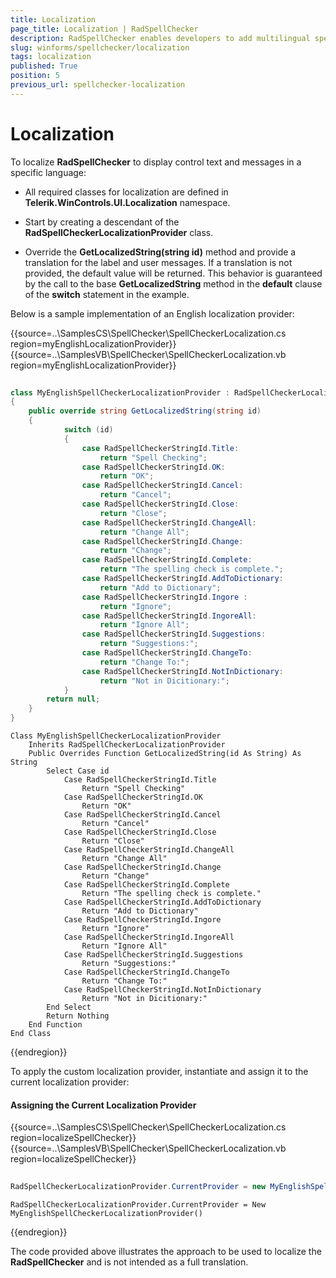 ```yaml
---
title: Localization
page_title: Localization | RadSpellChecker
description: RadSpellChecker enables developers to add multilingual spell checking capabilities to their WinForms applications.
slug: winforms/spellchecker/localization
tags: localization
published: True
position: 5
previous_url: spellchecker-localization
---
```


# Localization

To localize **RadSpellChecker** to display control text and messages in a specific language:

* All required classes for localization are defined in __Telerik.WinControls.UI.Localization__ namespace.

* Start by creating a descendant of the __RadSpellCheckerLocalizationProvider__ class. 

* Override the __GetLocalizedString(string id)__ method and provide a translation for the label and user messages. If a translation is not provided, the default value will be returned. This behavior is guaranteed by the call to the base __GetLocalizedString__ method in the __default__ clause of the __switch__ statement in the example. 

Below is a sample implementation of an English localization provider:

{{source=..\SamplesCS\SpellChecker\SpellCheckerLocalization.cs region=myEnglishLocalizationProvider}} 
{{source=..\SamplesVB\SpellChecker\SpellCheckerLocalization.vb region=myEnglishLocalizationProvider}} 

````C#
    
class MyEnglishSpellCheckerLocalizationProvider : RadSpellCheckerLocalizationProvider
{
    public override string GetLocalizedString(string id)
    {
            switch (id)
            {
                case RadSpellCheckerStringId.Title:
                    return "Spell Checking";
                case RadSpellCheckerStringId.OK:
                    return "OK";
                case RadSpellCheckerStringId.Cancel:
                    return "Cancel";
                case RadSpellCheckerStringId.Close:
                    return "Close";
                case RadSpellCheckerStringId.ChangeAll:
                    return "Change All";
                case RadSpellCheckerStringId.Change:
                    return "Change";
                case RadSpellCheckerStringId.Complete:
                    return "The spelling check is complete.";
                case RadSpellCheckerStringId.AddToDictionary:
                    return "Add to Dictionary";
                case RadSpellCheckerStringId.Ingore :
                    return "Ignore";
                case RadSpellCheckerStringId.IngoreAll:
                    return "Ignore All";
                case RadSpellCheckerStringId.Suggestions:
                    return "Suggestions:";
                case RadSpellCheckerStringId.ChangeTo:
                    return "Change To:";
                case RadSpellCheckerStringId.NotInDictionary:
                    return "Not in Dicitionary:";
            }
        return null;
    }
}

````
````VB.NET
Class MyEnglishSpellCheckerLocalizationProvider
    Inherits RadSpellCheckerLocalizationProvider
    Public Overrides Function GetLocalizedString(id As String) As String
        Select Case id
            Case RadSpellCheckerStringId.Title
                Return "Spell Checking"
            Case RadSpellCheckerStringId.OK
                Return "OK"
            Case RadSpellCheckerStringId.Cancel
                Return "Cancel"
            Case RadSpellCheckerStringId.Close
                Return "Close"
            Case RadSpellCheckerStringId.ChangeAll
                Return "Change All"
            Case RadSpellCheckerStringId.Change
                Return "Change"
            Case RadSpellCheckerStringId.Complete
                Return "The spelling check is complete."
            Case RadSpellCheckerStringId.AddToDictionary
                Return "Add to Dictionary"
            Case RadSpellCheckerStringId.Ingore
                Return "Ignore"
            Case RadSpellCheckerStringId.IngoreAll
                Return "Ignore All"
            Case RadSpellCheckerStringId.Suggestions
                Return "Suggestions:"
            Case RadSpellCheckerStringId.ChangeTo
                Return "Change To:"
            Case RadSpellCheckerStringId.NotInDictionary
                Return "Not in Dicitionary:"
        End Select
        Return Nothing
    End Function
End Class

````

{{endregion}} 

To apply the custom localization provider, instantiate and assign it to the current localization provider: 

#### Assigning the Current Localization Provider

{{source=..\SamplesCS\SpellChecker\SpellCheckerLocalization.cs region=localizeSpellChecker}} 
{{source=..\SamplesVB\SpellChecker\SpellCheckerLocalization.vb region=localizeSpellChecker}} 

````C#
            
RadSpellCheckerLocalizationProvider.CurrentProvider = new MyEnglishSpellCheckerLocalizationProvider();

````
````VB.NET
RadSpellCheckerLocalizationProvider.CurrentProvider = New MyEnglishSpellCheckerLocalizationProvider()

````

{{endregion}} 

The code provided above illustrates the approach to be used to localize the __RadSpellChecker__ and is not intended as a full translation.
